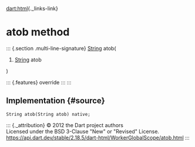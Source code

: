 [dart:html](../../dart-html/dart-html-library){._links-link}

atob method
===========

::: {.section .multi-line-signature}
[String](../../dart-core/string-class) atob(

1.  [String](../../dart-core/string-class) atob

)

::: {.features}
override
:::
:::

Implementation {#source}
--------------

``` {.language-dart data-language="dart"}
String atob(String atob) native;
```

::: {._attribution}
© 2012 the Dart project authors\
Licensed under the BSD 3-Clause \"New\" or \"Revised\" License.\
<https://api.dart.dev/stable/2.18.5/dart-html/WorkerGlobalScope/atob.html>
:::
